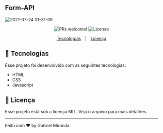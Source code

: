 ## Form-API

![2021-07-24 01-31-09](https://user-images.githubusercontent.com/57048555/126857417-293f51e1-ab0c-4672-97da-365b748358df.gif)



<p align="center">
 <img src="https://img.shields.io/static/v1?label=PRs&message=welcome&color=49AA26&labelColor=000000" alt="PRs welcome!" />

  <img alt="License" src="https://img.shields.io/static/v1?label=license&message=MIT&color=49AA26&labelColor=000000">
</p>

<p align="center">
  <a href="#-tecnologias">Tecnologias</a>&nbsp;&nbsp;&nbsp;|&nbsp;&nbsp;&nbsp;
  <a href="#memo-licença">Licença</a>
</p>

## 🚀 Tecnologias
Esse projeto foi desenvolvido com as seguintes tecnologias:

- HTML
- CSS
- Javascript

## :memo: Licença

Esse projeto está sob a licença MIT. Veja o arquivo para mais detalhes.

---

Feito com ♥ by Gabriel Miranda
